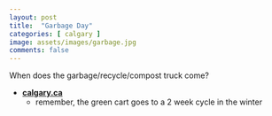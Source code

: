 ```yaml
---
layout: post
title:  "Garbage Day"
categories: [ calgary ]
image: assets/images/garbage.jpg
comments: false
---
```


When does the garbage/recycle/compost truck come?

- **[calgary.ca](https://www.calgary.ca/waste/residential/garbage-schedule.html)**
    - remember, the green cart goes to a 2 week cycle in the winter


